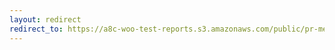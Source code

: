 ```yaml
---
layout: redirect
redirect_to: https://a8c-woo-test-reports.s3.amazonaws.com/public/pr-merge/39431/e2e/index.html
---
```


